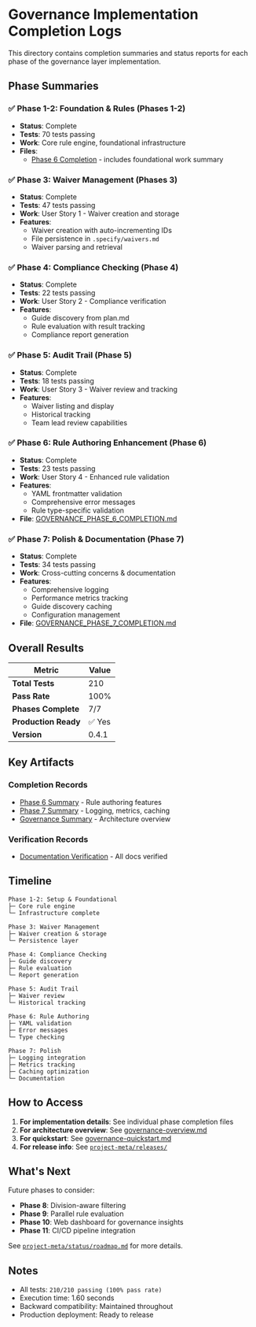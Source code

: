 # Governance Implementation Completion Logs

This directory contains completion summaries and status reports for each phase of the governance layer implementation.

## Phase Summaries

### ✅ Phase 1-2: Foundation & Rules (Phases 1-2)
- **Status**: Complete
- **Tests**: 70 tests passing
- **Work**: Core rule engine, foundational infrastructure
- **Files**: 
  - [Phase 6 Completion](./GOVERNANCE_PHASE_6_COMPLETION.md) - includes foundational work summary

### ✅ Phase 3: Waiver Management (Phases 3)
- **Status**: Complete
- **Tests**: 47 tests passing
- **Work**: User Story 1 - Waiver creation and storage
- **Features**: 
  - Waiver creation with auto-incrementing IDs
  - File persistence in `.specify/waivers.md`
  - Waiver parsing and retrieval

### ✅ Phase 4: Compliance Checking (Phase 4)
- **Status**: Complete
- **Tests**: 22 tests passing
- **Work**: User Story 2 - Compliance verification
- **Features**:
  - Guide discovery from plan.md
  - Rule evaluation with result tracking
  - Compliance report generation

### ✅ Phase 5: Audit Trail (Phase 5)
- **Status**: Complete
- **Tests**: 18 tests passing
- **Work**: User Story 3 - Waiver review and tracking
- **Features**:
  - Waiver listing and display
  - Historical tracking
  - Team lead review capabilities

### ✅ Phase 6: Rule Authoring Enhancement (Phase 6)
- **Status**: Complete
- **Tests**: 23 tests passing
- **Work**: User Story 4 - Enhanced rule validation
- **Features**:
  - YAML frontmatter validation
  - Comprehensive error messages
  - Rule type-specific validation
- **File**: [GOVERNANCE_PHASE_6_COMPLETION.md](./GOVERNANCE_PHASE_6_COMPLETION.md)

### ✅ Phase 7: Polish & Documentation (Phase 7)
- **Status**: Complete
- **Tests**: 34 tests passing
- **Work**: Cross-cutting concerns & documentation
- **Features**:
  - Comprehensive logging
  - Performance metrics tracking
  - Guide discovery caching
  - Configuration management
- **File**: [GOVERNANCE_PHASE_7_COMPLETION.md](./GOVERNANCE_PHASE_7_COMPLETION.md)

## Overall Results

| Metric | Value |
|--------|-------|
| **Total Tests** | 210 |
| **Pass Rate** | 100% |
| **Phases Complete** | 7/7 |
| **Production Ready** | ✅ Yes |
| **Version** | 0.4.1 |

## Key Artifacts

### Completion Records
- [Phase 6 Summary](./GOVERNANCE_PHASE_6_COMPLETION.md) - Rule authoring features
- [Phase 7 Summary](./GOVERNANCE_PHASE_7_COMPLETION.md) - Logging, metrics, caching
- [Governance Summary](./GOVERNANCE_LAYER_SUMMARY.md) - Architecture overview

### Verification Records
- [Documentation Verification](./DOCUMENTATION_VERIFICATION_COMPLETE.md) - All docs verified

## Timeline

```
Phase 1-2: Setup & Foundational
├─ Core rule engine
└─ Infrastructure complete

Phase 3: Waiver Management
├─ Waiver creation & storage
└─ Persistence layer

Phase 4: Compliance Checking
├─ Guide discovery
├─ Rule evaluation
└─ Report generation

Phase 5: Audit Trail
├─ Waiver review
└─ Historical tracking

Phase 6: Rule Authoring
├─ YAML validation
├─ Error messages
└─ Type checking

Phase 7: Polish
├─ Logging integration
├─ Metrics tracking
├─ Caching optimization
└─ Documentation
```

## How to Access

1. **For implementation details**: See individual phase completion files
2. **For architecture overview**: See [governance-overview.md](../guides/governance-overview.md)
3. **For quickstart**: See [governance-quickstart.md](../guides/governance-quickstart.md)
4. **For release info**: See [`project-meta/releases/`](../releases/)

## What's Next

Future phases to consider:

- **Phase 8**: Division-aware filtering
- **Phase 9**: Parallel rule evaluation
- **Phase 10**: Web dashboard for governance insights
- **Phase 11**: CI/CD pipeline integration

See [`project-meta/status/roadmap.md`](../status/roadmap.md) for more details.

## Notes

- All tests: `210/210 passing (100% pass rate)`
- Execution time: 1.60 seconds
- Backward compatibility: Maintained throughout
- Production deployment: Ready to release
